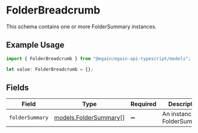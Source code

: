 # FolderBreadcrumb

This schema contains one or more FolderSummary instances.

## Example Usage

```typescript
import { FolderBreadcrumb } from "@egain/egain-api-typescript/models";

let value: FolderBreadcrumb = {};
```

## Fields

| Field                                                | Type                                                 | Required                                             | Description                                          |
| ---------------------------------------------------- | ---------------------------------------------------- | ---------------------------------------------------- | ---------------------------------------------------- |
| `folderSummary`                                      | [models.FolderSummary](../models/foldersummary.md)[] | :heavy_minus_sign:                                   | An instance of FolderSummary.                        |